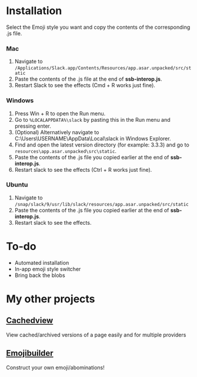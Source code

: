 # Installation
Select the Emoji style you want and copy the contents of the corresponding .js file.

### Mac
1. Navigate to `/Applications/Slack.app/Contents/Resources/app.asar.unpacked/src/static`
2. Paste the contents of the .js file at the end of **ssb-interop.js**. 
3. Restart Slack to see the effects (Cmd + R works just fine).


### Windows
1. Press Win + R to open the Run menu. 
2. Go to `%LOCALAPPDATA%\slack` by pasting this in the Run menu and pressing enter. 
3. (Optional) Alternatively navigate to C:\Users\USERNAME\AppData\Local\slack in Windows Explorer. 
4. Find and open the latest version directory (for example: 3.3.3) and go to `resources\app.asar.unpacked\src\static`. 
5. Paste the contents of the .js file you copied earlier at the end of **ssb-interop.js**. 
6. Restart slack to see the effects (Ctrl + R works just fine).


### Ubuntu
1. Navigate to `/snap/slack/9/usr/lib/slack/resources/app.asar.unpacked/src/static`
2. Paste the contents of the .js file you copied earlier at the end of **ssb-interop.js**. 
3. Restart slack to see the effects.


# To-do
- Automated installation
- In-app emoji style switcher
- Bring back the blobs



# My other projects
## [Cachedview](https://cachedview.nl/)
View cached/archived versions of a page easily and for multiple providers

## [Emojibuilder](https://emoji.debijl.xyz/)
Construct your own emoji/abominations!